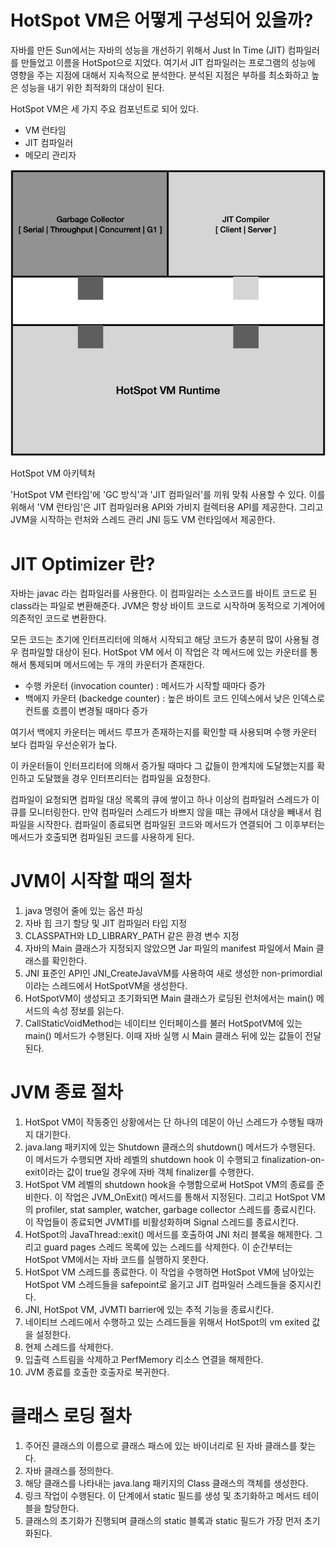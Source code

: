 # HotSpot VM은 어떻게 구성되어 있을까?
자바를 만든 Sun에서는 자바의 성능을 개선하기 위해서 Just In Time (JIT) 컴파일러를 만들었고 이름을 HotSpot으로 지었다.
여기서 JIT 컴파일러는 프로그램의 성능에 영향을 주는 지점에 대해서 지속적으로 분석한다.
분석된 지점은 부하를 최소화하고 높은 성능을 내기 위한 최적화의 대상이 된다.

HotSpot VM은 세 가지 주요 컴포넌트로 되어 있다.
- VM 런타임
- JIT 컴파일러
- 메모리 관리자

![img.png](img.png)

HotSpot VM 아키텍처

'HotSpot VM 런타임'에 'GC 방식'과 'JIT 컴파일러'를 끼워 맞춰 사용할 수 있다.
이를 위해서 'VM 런타임'은 JIT 컴파일러용 API와 가비지 컬렉터용 API를 제공한다. 
그리고 JVM을 시작하는 런처와 스레드 관리 JNI 등도 VM 런타임에서 제공한다.

# JIT Optimizer 란?
자바는 javac 라는 컴파일러를 사용한다.
이 컴파일러는 소스코드를 바이트 코드로 된 class라는 파일로 변환해준다.
JVM은 항상 바이트 코드로 시작하며 동적으로 기계어에 의존적인 코드로 변환한다.

모든 코드는 초기에 인터프리터에 의해서 시작되고 해당 코드가 충분히 많이 사용될 경우 컴파일할 대상이 된다.
HotSpot VM 에서 이 작업은 각 메서드에 있는 카운터를 통해서 통제되며 메서드에는 두 개의 카운터가 존재한다.

- 수행 카운터 (invocation counter) : 메서드가 시작할 때마다 증가
- 백에지 카운터 (backedge counter) : 높은 바이트 코드 인덱스에서 낮은 인덱스로 컨트롤 흐름이 변경될 때마다 증가

여기서 백에지 카운터는 메서드 루프가 존재하는지를 확인할 때 사용되며 수행 카운터 보다 컴파일 우선순위가 높다.

이 카운터들이 인터프리터에 의해서 증가될 때마다 그 값들이 한계치에 도달했는지를 확인하고 도달했을 경우 인터프리터는 컴파일을 요청한다.

컴파일이 요청되면 컴파일 대상 목록의 큐에 쌓이고 하나 이상의 컴파일러 스레드가 이 큐를 모니터링한다.
만약 컴파일러 스레드가 바쁘지 않을 때는 큐에서 대상을 빼내서 컴파일을 시작한다.
컴파일이 종료되면 컴파일된 코드와 메서드가 연결되어 그 이후부터는 메서드가 호출되면 컴파일된 코드를 사용하게 된다.

# JVM이 시작할 때의 절차
1. java 명령어 줄에 있는 옵션 파싱
2. 자바 힙 크기 할당 및 JIT 컴파일러 타입 지정
3. CLASSPATH와 LD_LIBRARY_PATH 같은 환경 변수 지정
4. 자바의 Main 클래스가 지정되지 않았으면 Jar 파일의 manifest 파일에서 Main 클래스를 확인한다.
5. JNI 표준인 API인 JNI_CreateJavaVM를 사용하여 새로 생성한 non-primordial이라는 스레드에서 HotSpotVM을 생성한다.
6. HotSpotVM이 생성되고 초기화되면 Main 클래스가 로딩된 런처에서는 main() 메서드의 속성 정보를 읽는다.
7. CallStaticVoidMethod는 네이티브 인터페이스를 불러 HotSpotVM에 있는 main() 메서드가 수행된다. 이때 자바 실행 시 Main 클래스 뒤에 있는 값들이 전달된다.

# JVM 종료 절차
1. HotSpot VM이 작동중인 상황에서는 단 하나의 데몬이 아닌 스레드가 수행될 때까지 대기한다.
2. java.lang 패키지에 있는 Shutdown 클래스의 shutdown() 메서드가 수행된다. 이 메서드가 수행되면 자바 레벨의 shutdown hook 이 수행되고 finalization-on-exit이라는 값이 true일 경우에 자바 객체 finalizer를 수행한다.
3. HotSpot VM 레벨의 shutdown hook을 수행함으로써 HotSpot VM의 종료를 준비한다. 이 작업은 JVM_OnExit() 메서드를 통해서 지정된다. 그리고 HotSpot VM의 profiler, stat sampler, watcher, garbage collector 스레드를 종료시킨다. 이 작업들이 종료되면 JVMTI를 비활성화하며 Signal 스레드를 종료시킨다.
4. HotSpot의 JavaThread::exit() 메서드를 호출하여 JNI 처리 블록을 해제한다. 그리고 guard pages 스레드 목록에 있는 스레드를 삭제한다. 이 순간부터는 HotSpot VM에서는 자바 코드를 실행하지 못한다.
5. HotSpot VM 스레드를 종료한다. 이 작업을 수행하면 HotSpot VM에 남아있는 HotSpot VM 스레드들을 safepoint로 옮기고 JIT 컴파일러 스레드들을 중지시킨다.
6. JNI, HotSpot VM, JVMTI barrier에 있는 추적 기능을 종료시킨다.
7. 네이티브 스레드에서 수행하고 있는 스레드들을 위해서 HotSpot의 vm exited 값을 설정한다.
8. 현제 스레드를 삭제한다.
9. 입출력 스트림을 삭제하고 PerfMemory 리소스 연결을 해제한다.
10. JVM 종료를 호출한 호출자로 복귀한다.

# 클래스 로딩 절차
1. 주어진 클래스의 이름으로 클래스 패스에 있는 바이너리로 된 자바 클래스를 찾는다.
2. 자바 클래스를 정의한다.
3. 해당 클래스를 나타내는 java.lang 패키지의 Class 클래스의 객체를 생성한다.
4. 링크 작업이 수행된다. 이 단계에서 static 필드를 생성 및 초기화하고 메서드 테이블을 할당한다.
5. 클래스의 초기화가 진행되며 클래스의 static 블록과 static 필드가 가장 먼저 초기화된다.
